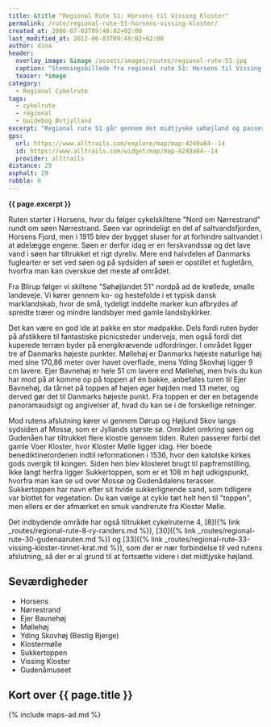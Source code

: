 ```yaml
---
title: &title "Regional Rute 51: Horsens til Vissing Kloster"
permalink: /rute/regional-rute-51-horsens-vissing-kloster/
created_at: 2006-07-03T09:48:02+02:00
last_modified_at: 2012-06-03T09:48:02+02:00
author: dina
header:
  overlay_image: &image /assets/images/routes/regional-rute-51.jpg
  caption: "Stemningsbillede fra regional rute 51: Horsens til Vissing Kloster"
  teaser: *image
category:
  - Regional Cykelrute
tags:
  - cykelrute
  - regional
  - Guidebog Østjylland
excerpt: "Regional rute 51 går gennem det midtjyske søhøjland og passerer forbi to af Danmarks højeste punkter. Det kuperede område giver mange flotte udsigter ud over søer, skov og marklandskaber med svajende korn og endeløse, kurvede elledninger."
gps:
  url: https://www.alltrails.com/explore/map/map-4249a84--14
  id: https://www.alltrails.com/widget/map/map-4249a84--14
  provider: alltrails
distance: 29
asphalt: 29
rubble: 0
---
```


**{{ page.excerpt }}**

Ruten starter i Horsens, hvor du følger cykelskiltene "Nord om Nørrestrand" rundt om søen Nørrestrand. Søen var oprindeligt en del af saltvandsfjorden, Horsens Fjord, men i 1915 blev der bygget sluser for at forhindre saltvandet i at ødelægge engene. Søen er derfor idag er en ferskvandssø og det lave vand i søen har tiltrukket et rigt dyreliv. Mere end halvdelen af Danmarks fuglearter er set ved søen og på sydsiden af søen er opstillet et fugletårn, hvorfra man kan overskue det meste af området.

Fra Blirup følger vi skiltene "Søhøjlandet 51" nordpå ad de krøllede, smalle landeveje. Vi kører gennem ko- og hestefolde i et typisk dansk marklandskab, hvor de små, tydeligt inddelte marker kun afbrydes af spredte træer og mindre landsbyer med gamle landsbykirker.

Det kan være en god ide at pakke en stor madpakke. Dels fordi ruten byder på afstikkere til fantastiske picnicsteder undervejs, men også fordi det kuperede terræn byder på energikrævende udfordringer. I området ligger tre af Danmarks højeste punkter. Møllehøj er Danmarks højeste naturlige høj med sine 170,86 meter over havet overflade, mens Yding Skovhøj ligger 9 cm lavere. Ejer Bavnehøj er hele 51 cm lavere end Møllehøj, men hvis du kun har mod på at komme op på toppen af én bakke, anbefales turen til Ejer Bavnehøj, da tårnet på toppen af højen øger højden med 13 meter, og derved gør det til Danmarks højeste punkt. Fra toppen er der en betagende panoramaudsigt og angivelser af, hvad du kan se i de forskellige retninger.

Mod rutens afslutning kører vi gennem Dørup og Højlund Skov langs sydsiden af Mossø, som er Jyllands største sø. Området omkring søen og Gudenåen har tiltrukket flere klostre gennem tiden. Ruten passerer forbi det gamle Voer Kloster, hvor Kloster Mølle ligger idag. Her boede benediktinerordenen indtil reformationen i 1536, hvor den katolske kirkes gods overgik til kongen. Siden hen blev klosteret brugt til papfremstilling. Ikke langt herfra ligger Sukkertoppen, som er et 108 m højt udkigspunkt, hvorfra man kan se ud over Mossø og Gudenådalens terasser. Sukkertoppen har navn efter sit hvide sukkerlignende sand, som tidligere var blottet for vegetation. Du kan vælge at cykle tæt helt hen til "toppen", men ellers er der afmærket en smuk vandrerute fra Kloster Mølle.

Det indbydende område har også tiltrukket cykelruterne 4, [8]({% link _routes/regional-rute-8-ry-randers.md %}), [30]({% link _routes/regional-rute-30-gudenaaruten.md %}) og [33]({% link _routes/regional-rute-33-vissing-kloster-tinnet-krat.md %}), som der er nær forbindelse til ved rutens afslutning, så der er al grund til at fortsætte videre i det midtjyske højland.

## Seværdigheder

- Horsens
- Nørrestrand
- Ejer Bavnehøj
- Møllehøj
- Yding Skovhøj (Bestig Bjerge)
- Klostermølle
- Sukkertoppen
- Vissing Kloster
- Gudenåmuseet

## Kort over {{ page.title }}

{% include maps-ad.md %}
